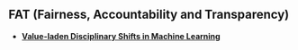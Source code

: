 ## FAT (Fairness, Accountability and Transparency)

- [**Value-laden Disciplinary Shifts in Machine Learning**](https://arxiv.org/abs/1912.01172.pdf)
